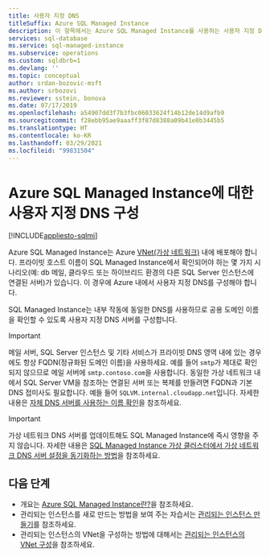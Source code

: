 ```yaml
---
title: 사용자 지정 DNS
titleSuffix: Azure SQL Managed Instance
description: 이 항목에서는 Azure SQL Managed Instance를 사용하는 사용자 지정 DNS의 구성 옵션에 대해 설명합니다.
services: sql-database
ms.service: sql-managed-instance
ms.subservice: operations
ms.custom: sqldbrb=1
ms.devlang: ''
ms.topic: conceptual
author: srdan-bozovic-msft
ms.author: srbozovi
ms.reviewer: sstein, bonova
ms.date: 07/17/2019
ms.openlocfilehash: a54907dd3f7b3fbc06033624f14b12de14d9afb9
ms.sourcegitcommit: f28ebb95ae9aaaff3f87d8388a09b41e0b3445b5
ms.translationtype: HT
ms.contentlocale: ko-KR
ms.lasthandoff: 03/29/2021
ms.locfileid: "99831504"
---
```

# <a name="configure-a-custom-dns-for-azure-sql-managed-instance"></a>Azure SQL Managed Instance에 대한 사용자 지정 DNS 구성
[!INCLUDE[appliesto-sqlmi](../includes/appliesto-sqlmi.md)]

Azure SQL Managed Instance는 Azure [VNet(가상 네트워크)](../../virtual-network/virtual-networks-overview.md) 내에 배포해야 합니다. 프라이빗 호스트 이름이 SQL Managed Instance에서 확인되어야 하는 몇 가지 시나리오(예: db 메일, 클라우드 또는 하이브리드 환경의 다른 SQL Server 인스턴스에 연결된 서버)가 있습니다. 이 경우에 Azure 내에서 사용자 지정 DNS를 구성해야 합니다. 

SQL Managed Instance는 내부 작동에 동일한 DNS를 사용하므로 공용 도메인 이름을 확인할 수 있도록 사용자 지정 DNS 서버를 구성합니다.

> [!IMPORTANT]
> 메일 서버, SQL Server 인스턴스 및 기타 서비스가 프라이빗 DNS 영역 내에 있는 경우에도 항상 FQDN(정규화된 도메인 이름)을 사용하세요. 예를 들어 `smtp`가 제대로 확인되지 않으므로 메일 서버에 `smtp.contoso.com`을 사용합니다. 동일한 가상 네트워크 내에서 SQL Server VM을 참조하는 연결된 서버 또는 복제를 만들려면 FQDN과 기본 DNS 접미사도 필요합니다. 예들 들어 `SQLVM.internal.cloudapp.net`입니다. 자세한 내용은 [자체 DNS 서버를 사용하는 이름 확인](../../virtual-network/virtual-networks-name-resolution-for-vms-and-role-instances.md#name-resolution-that-uses-your-own-dns-server)을 참조하세요.

> [!IMPORTANT]
> 가상 네트워크 DNS 서버를 업데이트해도 SQL Managed Instance에 즉시 영향을 주지 않습니다. 자세한 내용은 [SQL Managed Instance 가상 클러스터에서 가상 네트워크 DNS 서버 설정을 동기화하는 방법](synchronize-vnet-dns-servers-setting-on-virtual-cluster.md)을 참조하세요.

## <a name="next-steps"></a>다음 단계

- 개요는 [Azure SQL Managed Instance란?](sql-managed-instance-paas-overview.md)을 참조하세요.
- 관리되는 인스턴스를 새로 만드는 방법을 보여 주는 자습서는 [관리되는 인스턴스 만들기](instance-create-quickstart.md)를 참조하세요.
- 관리되는 인스턴스의 VNet을 구성하는 방법에 대해서는 [관리되는 인스턴스의 VNet 구성](connectivity-architecture-overview.md)을 참조하세요.
